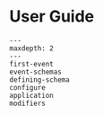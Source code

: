 # User Guide

```{toctree}
---
maxdepth: 2
---
first-event
event-schemas
defining-schema
configure
application
modifiers
```
